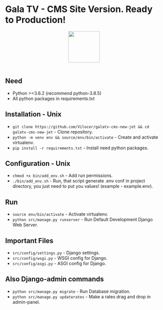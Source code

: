 # Gala TV - CMS Site Version. Ready to Production!
<div align="center">
  <a href="https://github.com/Vilocer/galatv-cms-new-jet">
    <img width="100" height="100" src="https://sun9-47.userapi.com/Y4wLO8JMVQJ-6n41vmyDm8YQXdgJ3DCfYhwH5Q/qLTJrqDApVM.jpg">
  </a>
  <br>
  <br>
</div>

## Need
- Python >=3.6.2 (recommend python-3.8.5)
- All python packages in requirements.txt

## Installation - Unix
- `git clone https://github.com/Vilocer/galatv-cms-new-jet && cd galatv-cms-new-jet` - Clone repository.
- `python -m venv env && source/env/bin/activate` - Create and activate virtualenv.
- `pip install -r requirements.txt` - Install need python packages.

##  Configuration - Unix
- `chmod +x bin/add_env.sh` - Add run permissions.
- `./bin/add_env.sh` - Run, that script generate .env conf in project directory, you just need to put you values! (example - example.env).

## Run 
- `source env/bin/activate` - Activate virtualenv.
- `python src/manage.py runserver` - Run Default Development Django Web Server.

## Important Files
- `src/config/settings.py` - Django settings.
- `src/config/wsgi.py` - WSGI config for Django.
- `src/config/asgi.py` - ASGI config for Django.

## Also Django-admin commands

- `python src/manage.py migrate` - Run Database migration.
- `python src/manage.py updaterates` - Make a rates drag and drop in admin-panel.
